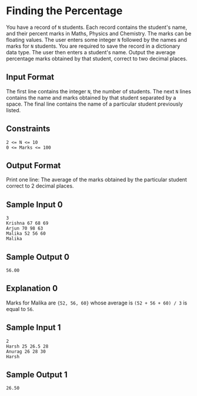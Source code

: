 # Finding the Percentage

You have a record of `N` students. Each record contains the student's name, and their percent marks in Maths, Physics and Chemistry. The marks can be floating values. The user enters some integer `N` followed by the names and marks for `N` students. You are required to save the record in a dictionary data type. The user then enters a student's name. Output the average percentage marks obtained by that student, correct to two decimal places.

## Input Format

The first line contains the integer `N`, the number of students. The next `N` lines contains the name and marks obtained by that student separated by a space. The final line contains the name of a particular student previously listed.

## Constraints

```
2 <= N <= 10
0 <= Marks <= 100
```

## Output Format

Print one line: The average of the marks obtained by the particular student correct to 2 decimal places.

## Sample Input 0
```
3
Krishna 67 68 69
Arjun 70 98 63
Malika 52 56 60
Malika
```

## Sample Output 0
```
56.00
```

## Explanation 0

Marks for Malika are `{52, 56, 60}` whose average is `(52 + 56 + 60) / 3` is equal to `56`. 

## Sample Input 1
```
2
Harsh 25 26.5 28
Anurag 26 28 30
Harsh
```

## Sample Output 1
```
26.50
```